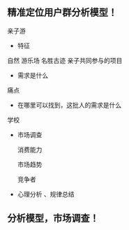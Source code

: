 ## 精准定位用户群分析模型！

  亲子游

* 特征

自然  游乐场     名胜古迹  亲子共同参与的项目

* 需求是什么 

痛点 
	

* 在哪里可以找到，这批人的需求是什么

学校 


* 市场调查 

	消费能力 

	市场趋势

	竞争者 


* 心理分析 、规律总结


## 分析模型，市场调查！

